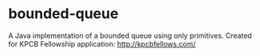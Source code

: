 bounded-queue
=============

A Java implementation of a bounded queue using only primitives. Created for KPCB Fellowship application: http://kpcbfellows.com/
